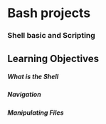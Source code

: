 # Bash projects  

### Shell basic and Scripting

## Learning Objectives

##### What is the Shell

##### Navigation

##### Manipulating Files
